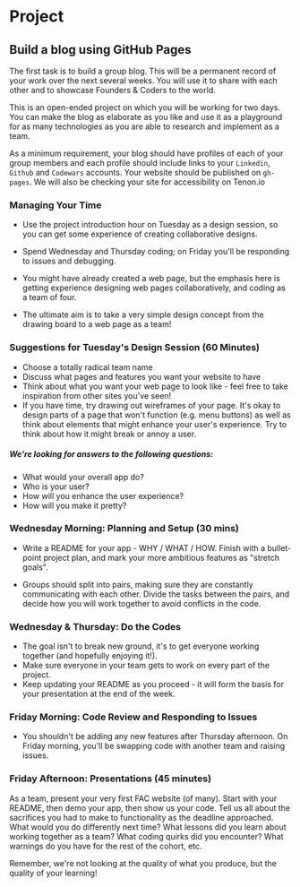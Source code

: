 # Project 

## Build a blog using GitHub Pages

The first task is to build a group blog. This will be a permanent record of your work over the next several weeks. You will use it to share with each other and to showcase Founders & Coders to the world.

This is an open-ended project on which you will be working for two days. You can make the blog as elaborate as you like and use it as a playground for as many technologies as you are able to research and implement as a team.

As a minimum requirement, your blog should have profiles of each of your group members and each profile should include links to your ```Linkedin```, ```Github``` and ```Codewars``` accounts. Your website should be published on ```gh-pages```. We will also be checking your site for accessibility on Tenon.io

### Managing Your Time

* Use the project introduction hour on Tuesday as a design session, so you can get some experience of creating collaborative designs. 

* Spend Wednesday and Thursday coding; on Friday you'll be responding to issues and debugging.

* You might have already created a web page, but the emphasis here is getting experience designing web pages collaboratively, and coding as a team of four.

* The ultimate aim is to take a very simple design concept from the drawing board to a web page as a team!

### Suggestions for Tuesday's Design Session (60 Minutes)
* Choose a totally radical team name
* Discuss what pages and features you want your website to have
* Think about what you want your web page to look like - feel free to take inspiration from other sites you've seen!
* If you have time, try drawing out wireframes of your page. It's okay to design parts of a page that won't function (e.g. menu buttons) as well as think about elements that might enhance your user's experience.  Try to think about how it might break or annoy a user.

##### We're looking for answers to the following questions:
* What would your overall app do?
* Who is your user?
* How will you enhance the user experience?
* How will you make it pretty?


### Wednesday Morning: Planning and Setup (30 mins)
* Write a README for your app - WHY / WHAT / HOW. Finish with a bullet-point project plan, and mark your more ambitious features as "stretch goals".

* Groups should split into pairs, making sure they are constantly communicating with each other. Divide the tasks between the pairs, and decide how you will work together to avoid conflicts in the code.


### Wednesday & Thursday: Do the Codes 
* The goal isn't to break new ground, it's to get everyone working together (and hopefully enjoying it!).
* Make sure everyone in your team gets to work on every part of the project.
* Keep updating your README as you proceed - it will form the basis for your presentation at the end of the week.

### Friday Morning: Code Review and Responding to Issues

* You shouldn't be adding any new features after Thursday afternoon. On Friday morning, you'll be swapping code with another team and raising issues.

### Friday Afternoon: Presentations (45 minutes)

As a team, present your very first FAC website (of many). Start with your README, then demo your app, then show us your code. Tell us all about the sacrifices you had to make to functionality as the deadline approached. What would you do differently next time? What lessons did you learn about working together as a team? What coding quirks did you encounter? What warnings do you have for the rest of the cohort, etc.

Remember, we're not looking at the quality of what you produce, but the quality of your learning!